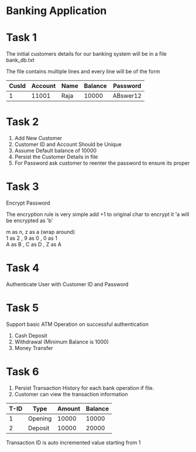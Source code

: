 # Banking Application
# Task 1

The initial customers details for our banking system will be in a file bank_db.txt

The file contains multiple lines and every line will be of the form



| CusId | Account | Name | Balance | Password |
|-------|---------|------|---------|----------|
| 1     | 11001   | Raja | 10000   | ABswer12 |


# Task 2

1. Add New Customer
2. Customer ID and Account Should be Unique
3. Assume Default balance of 10000
4. Persist the Customer Details in file
5. For Password ask customer to reenter the password to ensure its proper

# Task 3

Encrypt Password

The encryption rule is very simple add +1 to original char to encrypt it 'a will be encrypted as 'b'


m as n, z as a (wrap around)
\
1 as 2 , 9 as 0 , 0 as 1
\
A as B , C as D , Z as A

# Task 4

Authenticate User with Customer ID and Password

# Task 5

Support basic ATM Operation on successful authentication

1. Cash Deposit
2. Withdrawal (Minimum Balance is 1000)
3. Money Transfer

# Task 6

1. Persist Transaction History for each bank operation if file.
2. Customer can view the transaction information

| T-ID | Type    | Amount | Balance |
|------|---------|--------|---------|
| 1    | Opening | 10000  | 10000   |
| 2    | Deposit | 10000  | 20000   |


Transaction ID is auto incremented value starting from 1